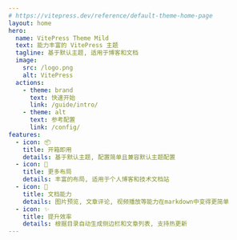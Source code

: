 ```yaml
---
# https://vitepress.dev/reference/default-theme-home-page
layout: home
hero:
  name: VitePress Theme Mild
  text: 能力丰富的 VitePress 主题
  tagline: 基于默认主题, 适用于博客和文档
  image:
    src: /logo.png
    alt: VitePress
  actions:
    - theme: brand
      text: 快速开始
      link: /guide/intro/
    - theme: alt
      text: 参考配置
      link: /config/
features:
  - icon: 📦
    title: 开箱即用
    details: 基于默认主题, 配置简单且兼容默认主题配置
  - icon: 🌈
    title: 更多布局
    details: 丰富的布局, 适用于个人博客和技术文档站
  - icon: 📖
    title: 文档能力
    details: 图片预览, 文章评论, 视频播放等能力在markdown中变得更简单
  - icon: ✨
    title: 提升效率
    details: 根据目录自动生成侧边栏和文章列表, 支持热更新
---
```


<style>
:root {
  --vp-home-hero-name-color: transparent;
  --vp-home-hero-name-background: -webkit-linear-gradient(120deg, #bd34fe 30%, #41d1ff);
  --vp-home-hero-image-filter: blur(44px);
}

@media (min-width: 640px) {
  :root {
    --vp-home-hero-image-filter: blur(56px);
  }
}

@media (min-width: 960px) {
  :root {
    --vp-home-hero-image-filter: blur(68px);
  }
}
</style>
